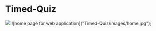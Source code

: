 # Timed-Quiz
<img src = "Timed-Quiz/images/home.jpg">
![home page for web application]("Timed-Quiz/images/home.jpg");

